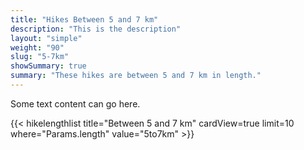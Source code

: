```yaml
---
title: "Hikes Between 5 and 7 km"
description: "This is the description"
layout: "simple"
weight: "90"
slug: "5-7km"
showSummary: true
summary: "These hikes are between 5 and 7 km in length."
---
```

Some text content can go here.


{{< hikelengthlist title="Between 5 and 7 km" cardView=true limit=10 where="Params.length" value="5to7km" >}}
